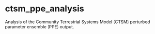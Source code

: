 # ctsm_ppe_analysis
Analysis of the Community Terrestrial Systems Model (CTSM) perturbed parameter ensemble (PPE) output.
